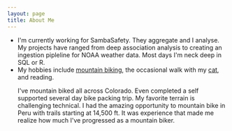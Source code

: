 ```yaml
---
layout: page
title: About Me
---
```


<ul class="fa-ul">
<li><span class="fa-li"><i class="fa fa-briefcase"></i></span> 
I'm currently working for SambaSafety. They aggregate 
and I analyse. My projects have ranged from deep association analysis
to creating an ingestion pipleline for NOAA weather data. Most days
I'm neck deep in SQL or R.
</li>
<li><span class="fa-li"><i class="fa fa-bicycle"></i></span>
My hobbies include <a href="https://benhoffman.net/mountain_biking">mountain biking</a>,
the occasional walk with my <a href="https://benhoffman.net/cat">cat</a>,
and reading.
<p>
I've mountain biked all across Colorado. Even completed a self supported several day bike packing trip.
My favorite terrain is challenging technical. I had the amazing opportunity to
mountain bike in Peru with trails starting at 14,500 ft. It was experience that made me realize
how much I've progressed as a mountain biker.
</p>
</li>
</ul>
